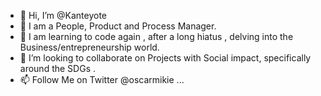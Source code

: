 - 👋 Hi, I’m @Kanteyote
- 👀 I am a People, Product and Process Manager.
- 🌱 I am learning to code again , after a long hiatus , delving into the Business/entrepreneurship world.
- 💞️ I’m looking to collaborate on Projects with Social impact, specifically around the SDGs . 
- 📫 Follow Me on Twitter @oscarmikie ...

<!---
Kanteyote/Kanteyote is a ✨ special ✨ repository because its `README.md` (this file) appears on your GitHub profile.
You can click the Preview link to take a look at your changes.
--->
